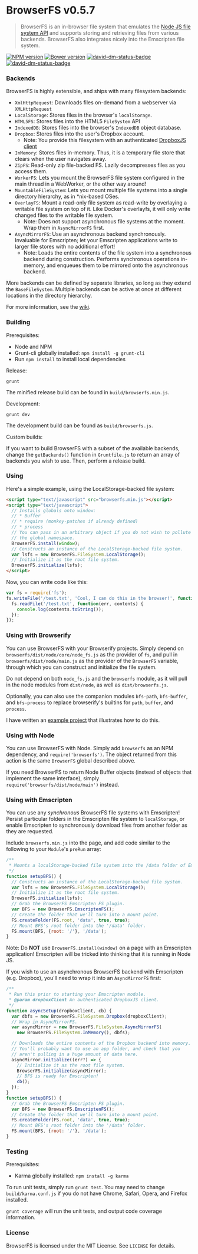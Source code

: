 # BrowserFS v0.5.7
> BrowserFS is an in-browser file system that emulates the [Node JS file system API](http://nodejs.org/api/fs.html) and supports storing and retrieving files from various backends. BrowserFS also integrates nicely into the Emscripten file system.

[![NPM version](https://badge.fury.io/js/browserfs.svg)](http://badge.fury.io/js/browserfs)
[![Bower version](https://badge.fury.io/bo/browserfs.svg)](http://badge.fury.io/bo/browserfs)
[![david-dm-status-badge](https://david-dm.org/jvilk/BrowserFS.svg)](https://david-dm.org/jvilk/browserfs#info=dependencies&view=table)
[![david-dm-status-badge](https://david-dm.org/jvilk/BrowserFS/dev-status.svg)](https://david-dm.org/jvilk/BrowserFS#info=devDependencies&view=table)

### Backends

BrowserFS is highly extensible, and ships with many filesystem backends:

* `XmlHttpRequest`: Downloads files on-demand from a webserver via `XMLHttpRequest`
* `LocalStorage`: Stores files in the browser's `localStorage`.
* `HTML5FS`: Stores files into the HTML5 `FileSystem` API
* `IndexedDB`: Stores files into the browser's `IndexedDB` object database.
* `Dropbox`: Stores files into the user's Dropbox account.
  * Note: You provide this filesystem with an authenticated [DropboxJS client](https://github.com/dropbox/dropbox-js)
* `InMemory`: Stores files in-memory. Thus, it is a temporary file store that clears when the user navigates away.
* `ZipFS`: Read-only zip file-backed FS. Lazily decompresses files as you access them.
* `WorkerFS`: Lets you mount the BrowserFS file system configured in the main thread in a WebWorker, or the other way around!
* `MountableFileSystem`: Lets you mount multiple file systems into a single directory hierarchy, as in *nix-based OSes.
* `OverlayFS`: Mount a read-only file system as read-write by overlaying a writable file system on top of it. Like Docker's overlayfs, it will only write changed files to the writable file system.
  * Note: Does not support asynchronous file systems at the moment. Wrap them in `AsyncMirrorFS` first.
* `AsyncMirrorFS`: Use an asynchronous backend synchronously. Invaluable for Emscripten; let your Emscripten applications write to larger file stores with no additional effort!
  * Note: Loads the entire contents of the file system into a synchronous backend during construction. Performs synchronous operations in-memory, and enqueues them to be mirrored onto the asynchronous backend.

More backends can be defined by separate libraries, so long as they extend the `BaseFileSystem`. Multiple backends can be active at once at different locations in the directory hierarchy.

For more information, see the [wiki](https://github.com/jvilk/BrowserFS/wiki).

### Building

Prerequisites:

* Node and NPM
* Grunt-cli globally installed: `npm install -g grunt-cli`
* Run `npm install` to install local dependencies

Release:

    grunt

The minified release build can be found in `build/browserfs.min.js`.

Development:

    grunt dev

The development build can be found as `build/browserfs.js`.

Custom builds:

If you want to build BrowserFS with a subset of the available backends,
change the `getBackends()` function in `Gruntfile.js` to return an
array of backends you wish to use. Then, perform a release build.

### Using
Here's a simple example, using the LocalStorage-backed file system:

```html
<script type="text/javascript" src="browserfs.min.js"></script>
<script type="text/javascript">
  // Installs globals onto window:
  // * Buffer
  // * require (monkey-patches if already defined)
  // * process
  // You can pass in an arbitrary object if you do not wish to pollute
  // the global namespace.
  BrowserFS.install(window);
  // Constructs an instance of the LocalStorage-backed file system.
  var lsfs = new BrowserFS.FileSystem.LocalStorage();
  // Initialize it as the root file system.
  BrowserFS.initialize(lsfs);
</script>
```

Now, you can write code like this:

```js
var fs = require('fs');
fs.writeFile('/test.txt', 'Cool, I can do this in the browser!', function(err) {
  fs.readFile('/test.txt', function(err, contents) {
    console.log(contents.toString());
  });
});
```

### Using with Browserify

You can use BrowserFS with your Browserify projects. Simply depend on `browserfs/dist/node/core/node_fs.js` as the provider
of `fs`, and pull in `browserfs/dist/node/main.js` as the provider of the `BrowserFS` variable, through which you
can construct and initialize the file system.

Do not depend on both `node_fs.js` and the `browserfs` module, as it will pull in the node modules from `dist/node`,
as well as `dist/browserfs.js`.

Optionally, you can also use the companion modules `bfs-path`, `bfs-buffer`, and `bfs-process` to replace
browserify's builtins for `path`, `buffer`, and `process`.

I have written an [example project](https://github.com/jvilk/bfs-browserify-test) that illustrates how to do this.

### Using with Node

You can use BrowserFS with Node. Simply add `browserfs` as an NPM dependency, and `require('browserfs')`.
The object returned from this action is the same `BrowserFS` global described above.

If you need BrowserFS to return Node Buffer objects (instead of objects that implement the same interface),
simply `require('browserfs/dist/node/main')` instead.

### Using with Emscripten

You can use any *synchronous* BrowserFS file systems with Emscripten!
Persist particular folders in the Emscripten file system to `localStorage`, or enable Emscripten to synchronously download files from another folder as they are requested.

Include `browserfs.min.js` into the page, and add code similar to the following to your `Module`'s `preRun` array:

```javascript
/**
 * Mounts a localStorage-backed file system into the /data folder of Emscripten's file system.
 */
function setupBFS() {
  // Constructs an instance of the LocalStorage-backed file system.
  var lsfs = new BrowserFS.FileSystem.LocalStorage();
  // Initialize it as the root file system.
  BrowserFS.initialize(lsfs);
  // Grab the BrowserFS Emscripten FS plugin.
  var BFS = new BrowserFS.EmscriptenFS();
  // Create the folder that we'll turn into a mount point.
  FS.createFolder(FS.root, 'data', true, true);
  // Mount BFS's root folder into the '/data' folder.
  FS.mount(BFS, {root: '/'}, '/data');
}
```

Note: Do **NOT** use `BrowserFS.install(window)` on a page with an Emscripten application! Emscripten will be tricked into thinking that it is running in Node JS.

If you wish to use an asynchronous BrowserFS backend with Emscripten (e.g. Dropbox), you'll need to wrap it into an `AsyncMirrorFS` first:

```javascript
/**
 * Run this prior to starting your Emscripten module.
 * @param dropboxClient An authenticated DropboxJS client.
 */
function asyncSetup(dropboxClient, cb) {
  var dbfs = new BrowserFS.FileSystem.Dropbox(dropboxClient);
  // Wrap in AsyncMirrorFS.
  var asyncMirror = new BrowserFS.FileSystem.AsyncMirrorFS(
    new BrowserFS.FileSystem.InMemory(), dbfs);

  // Downloads the entire contents of the Dropbox backend into memory.
  // You'll probably want to use an app folder, and check that you
  // aren't pulling in a huge amount of data here.
  asyncMirror.initialize((err?) => {
    // Initialize it as the root file system.
    BrowserFS.initialize(asyncMirror);
    // BFS is ready for Emscripten!
    cb();
  });
}
function setupBFS() {
  // Grab the BrowserFS Emscripten FS plugin.
  var BFS = new BrowserFS.EmscriptenFS();
  // Create the folder that we'll turn into a mount point.
  FS.createFolder(FS.root, 'data', true, true);
  // Mount BFS's root folder into the '/data' folder.
  FS.mount(BFS, {root: '/'}, '/data');
}
```

### Testing

Prerequisites:

* Karma globally installed: `npm install -g karma`

To run unit tests, simply run `grunt test`. You may need to change `build/karma.conf.js` if you do not have Chrome, Safari, Opera, and Firefox installed.

`grunt coverage` will run the unit tests, and output code coverage information.

### License

BrowserFS is licensed under the MIT License. See `LICENSE` for details.
